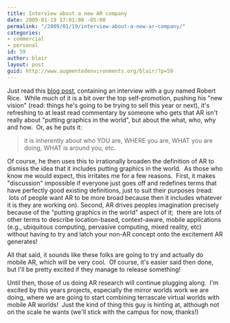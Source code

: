 ```yaml
---
title: Interview about a new AR company
date: 2009-01-19 17:01:08 -05:00
permalink: "/2009/01/19/interview-about-a-new-ar-company/"
categories:
- commercial
- personal
id: 59
author: blair
layout: post
guid: http://www.augmentedenvironments.org/blair/?p=59
---
```


Just read this [blog post](http://www.ugotrade.com/2009/01/17/is-it-“omg-finally”-for-augmented-reality-interview-with-robert-rice/), containing an interview with a guy named Robert Rice.  While much of it is a bit over the top self-promotion, pushing his "new vision" (read: things he's going to be trying to sell this year or next), it's refreshing to at least read commentary by someone who gets that AR isn't really about "putting graphics in the world", but about the what, who, why and how.  Or, as he puts it:

>it is inherently about who YOU are, WHERE you are, WHAT you are doing, WHAT is around you, etc.

Of course, he then uses this to irrationally broaden the definition of AR to dismiss the idea that it includes putting graphics in the world.  As those who know me would expect, this irritates me for a few reasons.  First, it makes "discussion" impossible if everyone just goes off and redefines terms that have perfectly good existing definitions, just to suit their purposes (read:  lots of people want AR to be more broad because then it includes whatever it is they are working on). Second, AR drives peoples imagination precisely because of the "putting graphics in the world" aspect of it;  there are lots of other terms to describe location-based, context-aware, mobile applications (e.g., ubiquitous computing, pervasive computing, mixed reality, etc) without having to try and latch your non-AR concept onto the excitement AR generates!

All that said, it sounds like these folks are going to try and actually do mobile AR, which will be very cool.  Of course, it's easier said then done, but I'll be pretty excited if they manage to release something!

Until then, those of us doing AR research will continue plugging along.  I'm excited by this years projects, especially the mirror worlds work we are doing, where we are going to start combining terrascale virtual worlds with mobile AR worlds!  Just the kind of thing this guy is hinting at, although not on the scale he wants (we'll stick with the campus for now, thanks!)
